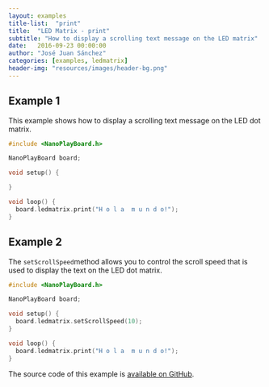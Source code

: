 ```yaml
---
layout: examples
title-list:  "print"
title:  "LED Matrix - print"
subtitle: "How to display a scrolling text message on the LED matrix"
date:   2016-09-23 00:00:00
author: "José Juan Sánchez"
categories: [examples, ledmatrix]
header-img: "resources/images/header-bg.png"
---
```


## Example 1
This example shows how to display a scrolling text message on the LED dot matrix.

```c++
#include <NanoPlayBoard.h>

NanoPlayBoard board;

void setup() {

}

void loop() {
  board.ledmatrix.print("H o l a  m u n d o!");
}
```

## Example 2
The `setScrollSpeed`method allows you to control the scroll speed that is used to display the text on the LED dot matrix.

```c++
#include <NanoPlayBoard.h>

NanoPlayBoard board;

void setup() {
  board.ledmatrix.setScrollSpeed(10);
}

void loop() {
  board.ledmatrix.print("H o l a  m u n d o!");
}
```

The source code of this example is [available on GitHub][1].

[1]: https://github.com/josejuansanchez/NanoPlayBoard-Arduino-Library/tree/master/examples